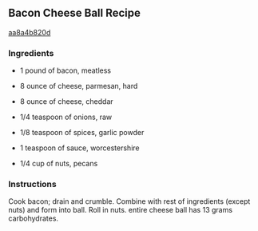 ## Bacon Cheese Ball Recipe

[aa8a4b820d](http://cookeatshare.com/recipes/bacon-cheese-ball-73282)

### Ingredients

 - 1 pound of bacon, meatless

 - 8 ounce of cheese, parmesan, hard

 - 8 ounce of cheese, cheddar

 - 1/4 teaspoon of onions, raw

 - 1/8 teaspoon of spices, garlic powder

 - 1 teaspoon of sauce, worcestershire

 - 1/4 cup of nuts, pecans

### Instructions

Cook bacon; drain and crumble. Combine with rest of ingredients (except nuts) and form into ball. Roll in nuts. entire cheese ball has 13 grams carbohydrates.